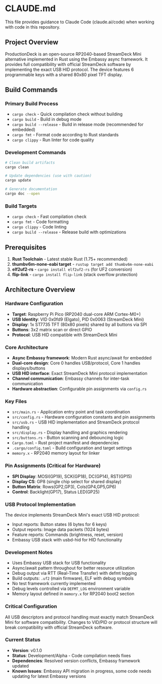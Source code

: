 # CLAUDE.md

This file provides guidance to Claude Code (claude.ai/code) when working with code in this repository.

## Project Overview

ProductionDeck is an open-source RP2040-based StreamDeck Mini alternative implemented in Rust using the Embassy async framework. It provides full compatibility with official StreamDeck software by implementing the exact USB HID protocol. The device features 6 programmable keys with a shared 80x80 pixel TFT display.

## Build Commands

### Primary Build Process
- `cargo check` - Quick compilation check without building
- `cargo build` - Build in debug mode
- `cargo build --release` - Build in release mode (recommended for embedded)
- `cargo fmt` - Format code according to Rust standards
- `cargo clippy` - Run linter for code quality

### Development Commands
```bash
# Clean build artifacts
cargo clean

# Update dependencies (use with caution)
cargo update

# Generate documentation
cargo doc --open
```

### Build Targets
- `cargo check` - Fast compilation check
- `cargo fmt` - Code formatting
- `cargo clippy` - Code linting
- `cargo build --release` - Release build with optimizations

## Prerequisites

1. **Rust Toolchain** - Latest stable Rust (1.75+ recommended)
2. **thumbv6m-none-eabi target** - `rustup target add thumbv6m-none-eabi`
3. **elf2uf2-rs** - `cargo install elf2uf2-rs` (for UF2 conversion)
4. **flip-link** - `cargo install flip-link` (stack overflow protection)

## Architecture Overview

### Hardware Configuration
- **Target**: Raspberry Pi Pico (RP2040 dual-core ARM Cortex-M0+)
- **USB Identity**: VID 0x0fd9 (Elgato), PID 0x0063 (StreamDeck Mini)
- **Display**: 1x ST7735 TFT (80x80 pixels) shared by all buttons via SPI
- **Buttons**: 3x2 matrix scan or direct GPIO
- **Protocol**: USB HID compatible with StreamDeck Mini

### Core Architecture
- **Async Embassy framework**: Modern Rust async/await for embedded
- **Dual-core design**: Core 0 handles USB/protocol, Core 1 handles displays/buttons
- **USB HID interface**: Exact StreamDeck Mini protocol implementation
- **Channel communication**: Embassy channels for inter-task communication
- **Hardware abstraction**: Configurable pin assignments via `config.rs`

### Key Files
- `src/main.rs` - Application entry point and task coordination
- `src/config.rs` - Hardware configuration constants and pin assignments
- `src/usb.rs` - USB HID implementation and StreamDeck protocol handling
- `src/display.rs` - Display handling and graphics rendering
- `src/buttons.rs` - Button scanning and debouncing logic
- `Cargo.toml` - Rust project manifest and dependencies
- `.cargo/config.toml` - Build configuration and target settings
- `memory.x` - RP2040 memory layout for linker

### Pin Assignments (Critical for Hardware)
- **SPI Display**: MOSI(GP19), SCK(GP18), DC(GP14), RST(GP15)
- **Display CS**: GP8 (single chip select for shared display)
- **Button Matrix**: Rows(GP2,GP3), Cols(GP4,GP5,GP6)
- **Control**: Backlight(GP17), Status LED(GP25)

### USB Protocol Implementation
The device implements StreamDeck Mini's exact USB HID protocol:
- Input reports: Button states (6 bytes for 6 keys)
- Output reports: Image data packets (1024 bytes)
- Feature reports: Commands (brightness, reset, version)
- Embassy USB stack with usbd-hid for HID functionality

### Development Notes
- Uses Embassy USB stack for USB functionality
- Async/await pattern throughout for better resource utilization
- Debug output via RTT (Real-Time Transfer) with defmt logging
- Build outputs: `.uf2` (main firmware), ELF with debug symbols
- No test framework currently implemented
- Debug levels controlled via `DEFMT_LOG` environment variable
- Memory layout defined in `memory.x` for RP2040 boot2 section

### Critical Configuration
All USB descriptors and protocol handling must exactly match StreamDeck Mini for software compatibility. Changes to VID/PID or protocol structure will break compatibility with official StreamDeck software.

### Current Status
- **Version**: v0.1.0
- **Status**: Development/Alpha - Code compilation needs fixes
- **Dependencies**: Resolved version conflicts, Embassy framework updated
- **Known Issues**: Embassy API migration in progress, some code needs updating for latest Embassy versions